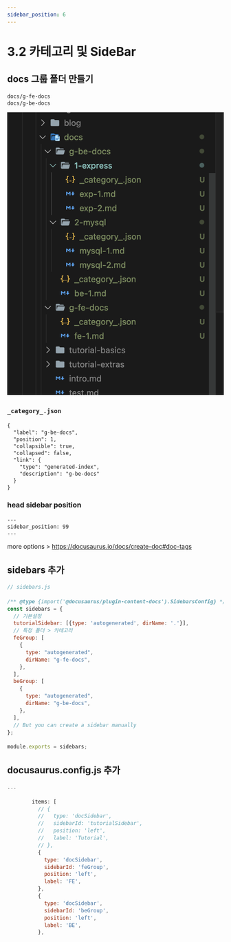 ```yaml
---
sidebar_position: 6
---
```



# 3.2 카테고리 및 SideBar


## docs 그룹 폴더 만들기


```
docs/g-fe-docs
docs/g-be-docs
```
![Alt text](image-7.png)


### `_category_.json`

```
{
  "label": "g-be-docs",
  "position": 1,
  "collapsible": true,
  "collapsed": false,
  "link": {
    "type": "generated-index",
    "description": "g-be-docs"
  }
}

```

### head sidebar position

```
---
sidebar_position: 99
---

```

more options > https://docusaurus.io/docs/create-doc#doc-tags


## sidebars 추가 

```js
// sidebars.js

/** @type {import('@docusaurus/plugin-content-docs').SidebarsConfig} */
const sidebars = {
  // 기본설정
  tutorialSidebar: [{type: 'autogenerated', dirName: '.'}],
  // 특정 폴더 > 카테고리 
  feGroup: [
    {
      type: "autogenerated",
      dirName: "g-fe-docs",
    },
  ],
  beGroup: [
    {
      type: "autogenerated",
      dirName: "g-be-docs",
    },
  ],
  // But you can create a sidebar manually
};

module.exports = sidebars;

```

## docusaurus.config.js 추가

```js
...

        items: [
          // {
          //   type: 'docSidebar',
          //   sidebarId: 'tutorialSidebar',
          //   position: 'left',
          //   label: 'Tutorial',
          // },
          {
            type: 'docSidebar',
            sidebarId: 'feGroup',
            position: 'left',
            label: 'FE',
          },
          {
            type: 'docSidebar',
            sidebarId: 'beGroup',
            position: 'left',
            label: 'BE',
          },
```

